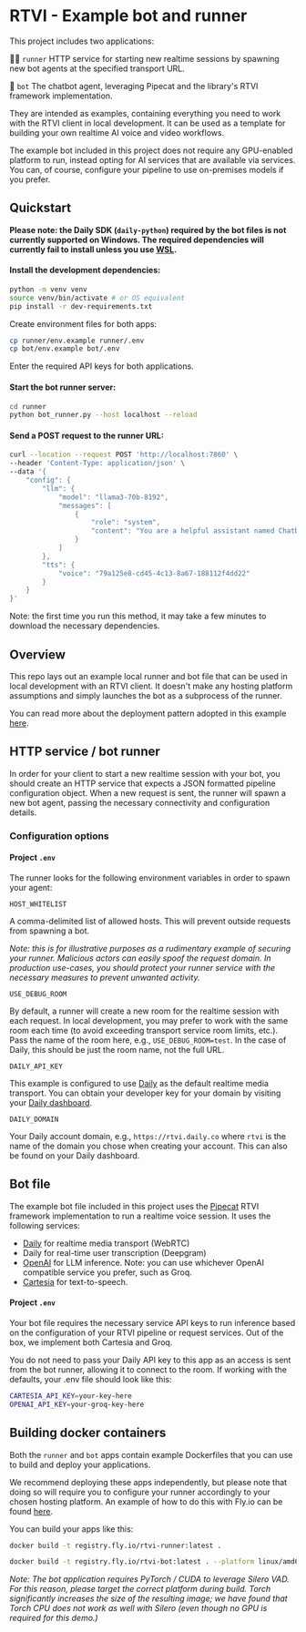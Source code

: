 # RTVI - Example bot and runner

This project includes two applications:

🏃‍♀️ `runner` HTTP service for starting new realtime sessions by spawning new bot agents at the specified transport URL.

🤖 `bot` The chatbot agent, leveraging Pipecat and the library's RTVI framework implementation.

They are intended as examples, containing everything you need to work with the RTVI client in local development. It can be used as a template for building your own realtime AI voice and video workflows.

The example bot included in this project does not require any GPU-enabled platform to run, instead opting for AI services that are available via services. You can, of course, configure your pipeline to use on-premises models if you prefer.


## Quickstart

**Please note: the Daily SDK (`daily-python`) required by the bot files is not currently supported on Windows. The required dependencies will currently fail to install unless you use [WSL](https://learn.microsoft.com/en-us/windows/wsl/install).**

#### Install the development dependencies:

```bash
python -m venv venv
source venv/bin/activate # or OS equivalent
pip install -r dev-requirements.txt
```

Create environment files for both apps:

```bash
cp runner/env.example runner/.env
cp bot/env.example bot/.env
```

Enter the required API keys for both applications.


#### Start the bot runner server:

```bash
cd runner
python bot_runner.py --host localhost --reload
```

#### Send a POST request to the runner URL:

```bash
curl --location --request POST 'http://localhost:7860' \
--header 'Content-Type: application/json' \
--data '{
    "config": {
        "llm": {
            "model": "llama3-70b-8192",
            "messages": [
                {
                    "role": "system",
                    "content": "You are a helpful assistant named Chatbot. Briefly say hello!"
                }
            ]
        },
        "tts": {
            "voice": "79a125e8-cd45-4c13-8a67-188112f4dd22"
        }
    }
}'
```

Note: the first time you run this method, it may take a few minutes to download the necessary dependencies.


## Overview

This repo lays out an example local runner and bot file that can be used in local development with an RTVI client. It doesn't make any hosting platform assumptions and simply launches the bot as a subprocess of the runner. 

You can read more about the deployment pattern adopted in this example [here](https://docs.pipecat.ai/deployment/pattern).


## HTTP service / bot runner

In order for your client to start a new realtime session with your bot, you should create an HTTP service that expects a JSON formatted pipeline configuration object. When a new request is sent, the runner will spawn a new bot agent, passing the necessary connectivity and configuration details.


### Configuration options

#### Project `.env`

The runner looks for the following environment variables in order to spawn your agent:

`HOST_WHITELIST`

A comma-delimited list of allowed hosts. This will prevent outside requests from spawning a bot.

_Note: this is for illustrative purposes as a rudimentary example of securing your runner. Malicious actors can easily spoof the request domain. In production use-cases, you should protect your runner service with the necessary measures to prevent unwanted activity._

`USE_DEBUG_ROOM`

By default, a runner will create a new room for the realtime session with each request. In local development, you may prefer to work with the same room each time (to avoid exceeding transport service room limits, etc.). Pass the name of the room here, e.g., `USE_DEBUG_ROOM=test`. In the case of Daily, this should be just the room name, not the full URL.

`DAILY_API_KEY`

This example is configured to use [Daily](https://www.daily.co) as the default realtime media transport. You can obtain your developer key for your domain by visiting your [Daily dashboard](https://dashboard.daily.co).

`DAILY_DOMAIN`

Your Daily account domain, e.g., `https://rtvi.daily.co` where `rtvi` is the name of the domain you chose when creating your account. This can also be found on your Daily dashboard.


## Bot file

The example bot file included in this project uses the [Pipecat](https://www.pipecat.ai) RTVI framework implementation to run a realtime voice session. It uses the following services:

- [Daily](www.daily.co) for realtime media transport (WebRTC)
- Daily for real-time user transcription (Deepgram)
- [OpenAI](https://openai.com/) for LLM inference. Note: you can use whichever OpenAI compatible service you prefer, such as Groq.
- [Cartesia](https://cartesia.ai/) for text-to-speech.


#### Project `.env`

Your bot file requires the necessary service API keys to run inference based on the configuration of your RTVI pipeline or request services. Out of the box, we implement both Cartesia and Groq.

You do not need to pass your Daily API key to this app as an access is sent from the bot runner, allowing it to connect to the room. If working with the defaults, your .env file should look like this:

```bash
CARTESIA_API_KEY=your-key-here
OPENAI_API_KEY=your-groq-key-here
```

## Building docker containers

Both the `runner` and `bot` apps contain example Dockerfiles that you can use to build and deploy your applications. 

We recommend deploying these apps independently, but please note that doing so will require you to configure your runner accordingly to your chosen hosting platform. An example of how to do this with Fly.io can be found [here](https://docs.pipecat.ai/deployment/fly).


You can build your apps like this:

```bash
docker build -t registry.fly.io/rtvi-runner:latest .

docker build -t registry.fly.io/rtvi-bot:latest . --platform linux/amd64
```

_Note: The bot application requires PyTorch / CUDA to leverage Silero VAD. For this reason, please target the correct platform during build. Torch significantly increases the size of the resulting image; we have found that Torch CPU does not work as well with Silero (even though no GPU is required for this demo.)_
